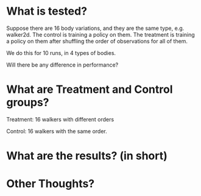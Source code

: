 # What is tested?

Suppose there are 16 body variations, and they are the same type, e.g. walker2d.
The control is training a policy on them.
The treatment is training a policy on them after shuffling the order of observations for all of them.

We do this for 10 runs, in 4 types of bodies.

Will there be any difference in performance?

# What are Treatment and Control groups?

Treatment:
16 walkers with different orders

Control:
16 walkers with the same order.

# What are the results? (in short)

# Other Thoughts?
